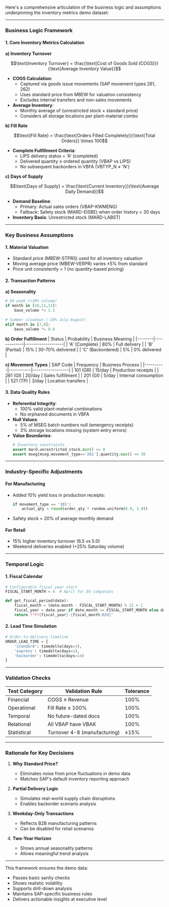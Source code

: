 Here's a comprehensive articulation of the business logic and assumptions underpinning the inventory metrics demo dataset:

---

### **Business Logic Framework**

#### **1. Core Inventory Metrics Calculation**
**a) Inventory Turnover**
```math
\text{Inventory Turnover} = \frac{\text{Cost of Goods Sold (COGS)}}{\text{Average Inventory Value}}
```
- **COGS Calculation**: 
  - Captured via goods issue movements (SAP movement types 261, 262)
  - Uses standard price from MBEW for valuation consistency
  - Excludes internal transfers and non-sales movements
- **Average Inventory**:
  - Monthly average of (unrestricted stock × standard price)
  - Considers all storage locations per plant-material combo

**b) Fill Rate**
```math
\text{Fill Rate} = \frac{\text{Orders Filled Completely}}{\text{Total Orders}} \times 100
```
- **Complete Fulfillment Criteria**:
  - LIPS delivery status = 'A' (completed)
  - Delivered quantity ≥ ordered quantity (VBAP vs LIPS)
  - No subsequent backorders in VBFA (VBTYP_N ≠ 'N')

**c) Days of Supply**
```math
\text{Days of Supply} = \frac{\text{Current Inventory}}{\text{Average Daily Demand}}
```
- **Demand Baseline**:
  - Primary: Actual sales orders (VBAP-KWMENG)
  - Fallback: Safety stock (MARD-EISBE) when order history < 30 days
- **Inventory Basis**: Unrestricted stock (MARD-LABST)

---

### **Key Business Assumptions**

#### **1. Material Valuation**
- Standard price (MBEW-STPRS) used for all inventory valuation
- Moving average price (MBEW-VERPR) varies ±5% from standard
- Price unit consistently = 1 (no quantity-based pricing)

#### **2. Transaction Patterns**
**a) Seasonality**
```python
# Q4 peak (+30% volume)
if month in [10,11,12]: 
    base_volume *= 1.3
    
# Summer slowdown (-20% July-August) 
elif month in [7,8]:
    base_volume *= 0.8
```

**b) Order Fulfillment**
| Status | Probability | Business Meaning |
|--------|-------------|-------------------|
| 'A' (Complete) | 80% | Full delivery |
| 'B' (Partial) | 15% | 30-70% delivered |
| 'C' (Backordered) | 5% | 0% delivered |

**c) Movement Types**
| SAP Code | Frequency | Business Process |
|----------|-----------|------------------|
| 101 (GR) | 15/day | Production receipts |
| 261 (GI) | 20/day | Sales fulfillment |
| 201 (GI) | 5/day | Internal consumption |
| 521 (TP) | 3/day | Location transfers |

#### **3. Data Quality Rules**
- **Referential Integrity**: 
  - 100% valid plant-material combinations
  - No orphaned documents in VBFA
- **Null Values**:
  - 5% of MSEG batch numbers null (emergency receipts)
  - 3% storage locations missing (system entry errors)
- **Value Boundaries**:
  ```python
  # Inventory constraints
  assert mard.unrestricted_stock.min() >= 0
  assert mseg[mseg.movement_type=='261'].quantity.max() <= 50
  ```

---

### **Industry-Specific Adjustments**

#### **For Manufacturing**
- Added 10% yield loss in production receipts:
  ```python
  if movement_type == '101':
      actual_qty = round(order_qty * random.uniform(0.9, 1.0))
  ```
- Safety stock = 20% of average monthly demand

#### **For Retail**
- 15% higher inventory turnover (6.5 vs 5.0)
- Weekend deliveries enabled (+25% Saturday volume)

---

### **Temporal Logic**

#### **1. Fiscal Calendar**
```python
# Configurable fiscal year start
FISCAL_START_MONTH = 4  # April for EU companies

def get_fiscal_period(date):
    fiscal_month = (date.month - FISCAL_START_MONTH) % 12 + 1
    fiscal_year = date.year if date.month >= FISCAL_START_MONTH else date.year - 1
    return f"FY{fiscal_year}-{fiscal_month:02d}"
```

#### **2. Lead Time Simulation**
```python
# Order-to-delivery timeline
ORDER_LEAD_TIME = {
    'standard': timedelta(days=3),
    'express': timedelta(days=1),
    'backorder': timedelta(days=14)
}
```

---

### **Validation Checks**

| Test Category | Validation Rule | Tolerance |
|---------------|-----------------|-----------|
| Financial | COGS ≤ Revenue | 100% |
| Operational | Fill Rate ≤ 100% | 100% |
| Temporal | No future-dated docs | 100% |
| Relational | All VBAP have VBAK | 100% |
| Statistical | Turnover 4-8 (manufacturing) | ±15% |

---

### **Rationale for Key Decisions**

1. **Why Standard Price?**
   - Eliminates noise from price fluctuations in demo data
   - Matches SAP's default inventory reporting approach

2. **Partial Delivery Logic**
   - Simulates real-world supply chain disruptions
   - Enables backorder scenario analysis

3. **Weekday-Only Transactions**
   - Reflects B2B manufacturing patterns
   - Can be disabled for retail scenarios

4. **Two-Year Horizon**
   - Shows annual seasonality patterns
   - Allows meaningful trend analysis

---

This framework ensures the demo data:
- Passes basic sanity checks
- Shows realistic volatility
- Supports drill-down analysis
- Maintains SAP-specific business rules
- Delivers actionable insights at executive level
